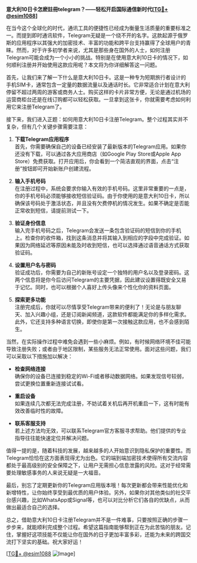 **意大利10日卡怎麽註冊telegram？——轻松开启国际通信新时代[[TG💪+ @esim1088](https://t.me/s/esim1088)]**

在当今这个全球化的时代，通讯工具的便捷性已经成为衡量生活质量的重要标准之一。而提到即时通讯软件，Telegram无疑是一个绕不开的名字。这款起源于俄罗斯的应用程序以其强大的加密技术、丰富的功能和跨平台支持赢得了全球用户的青睐。然而，对于许多初学者来说，尤其是那些身在国外的人士，如何注册Telegram可能会成为一个小小的挑战。特别是在使用意大利10日卡的情况下，如何顺利注册并开始使用这款应用呢？本文将为你详细解答这一问题。

首先，让我们来了解一下什么是意大利10日卡。这是一种专为短期旅行者设计的手机SIM卡，通常包含一定量的数据流量以及通话时长。它非常适合计划在意大利停留不超过两周的游客或商务人士。购买这样的卡片非常方便，无论是通过机场的运营商柜台还是在线订购都可以轻松获取。一旦拿到这张卡，你就需要考虑如何利用它来注册Telegram了。

接下来，我们进入正题：如何用意大利10日卡注册Telegram。整个过程其实并不复杂，但有几个关键步骤需要注意：

1. **下载Telegram应用程序**  
   首先，你需要确保自己的设备已经安装了最新版本的Telegram应用。如果你还没有下载，可以通过各大应用商店（如Google Play Store或Apple App Store）免费获取。打开应用后，你会看到一个简洁直观的界面，点击“注册”按钮即可开始新账户创建流程。

2. **输入手机号码**  
   在注册过程中，系统会要求你输入有效的手机号码。这里非常重要的一点是，你的手机号码必须能够接收短信验证码。由于你使用的是意大利10日卡，所以确保该号码处于激活状态，并且没有欠费停机的情况发生。如果不确定是否能正常收到短信，请提前测试一下。

3. **验证身份信息**  
   输入完手机号码之后，Telegram会发送一条包含验证码的短信到你的手机上。检查你的收件箱，找到这条消息并将其输入到相应的字段中完成验证。如果因为网络延迟等原因未能及时收到短信，也可以选择通过语音通话方式获取验证码。

4. **设置用户名与密码**  
   验证成功后，你需要为自己的新账号设定一个独特的用户名以及登录密码。这两个信息将是你今后访问Telegram的主要凭据，因此建议设置得既安全又易于记忆。同时，也可以根据个人喜好上传头像来个性化你的资料页面。

5. **探索更多功能**  
   注册完成后，你就可以尽情享受Telegram带来的便利了！无论是与朋友聊天、加入兴趣小组，还是订阅新闻频道，这款软件都能满足你的多样化需求。此外，它还支持多种语言切换，即使你是第一次接触这款应用，也不会感到陌生。

当然，在实际操作过程中难免会遇到一些小麻烦。例如，有时候网络环境不佳可能导致注册失败；或者由于地区限制，某些服务无法正常使用。面对这些问题，我们可以采取以下措施加以解决：

- **检查网络连接**  
  确保你的设备已连接到稳定的Wi-Fi或者移动数据网络。如果发现信号较弱，尝试更换位置重新连接试试看。
  
- **重启设备**  
  如果连续几次都无法完成注册，不妨试着关机后再开机重启一下，这有时能有效改善临时性的故障。

- **联系客服支持**  
  若上述方法均无效，可以联系Telegram官方客服寻求帮助。他们提供的专业指导往往能快速定位并解决问题。

值得一提的是，随着科技的发展，越来越多的人开始意识到隐私保护的重要性。而Telegram恰恰在这方面表现得尤为出色。它的端到端加密技术使得所有交流内容都处于最高级别的安全保障之下，让用户无需担心信息泄露的风险。这对于经常需要处理敏感事务的人来说无疑是一大福音。

最后，别忘了定期更新你的Telegram应用版本哦！每次更新都会带来性能优化和新增特性，让你始终享受到最优质的用户体验。另外，如果你对其他类似的社交平台感兴趣，比如WhatsApp或Signal等，也可以对比分析它们各自的优缺点，从而做出最适合自己的选择。

总之，借助意大利10日卡注册Telegram并不是一件难事，只要按照正确的步骤一步步来，就能顺利完成整个过程。希望这篇指南能够帮到正在为此苦恼的朋友。记住，掌握好这项技能不仅能让你在国外的日子更加丰富多彩，还能为未来的跨国交流打下坚实的基础。祝大家好运！

[[TG💪+ @esim1088](https://t.me/s/esim1088) ![Image](https://i.postimg.cc/4NQfJmqS/Snipaste-2025-05-13-00-14-12.png)]